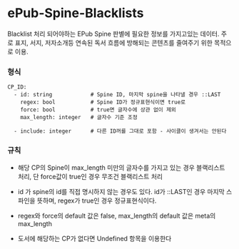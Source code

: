 # ePub-Spine-Blacklists

Blacklist 처리 되어야하는 EPub Spine 판별에 필요한 정보를 가지고있는 데이터.
주로 표지, 서지, 저자소개등 연속된 독서 흐름에 방해되는 콘텐츠를 줄여주기 위한 목적으로 이용.

### 형식
```
CP_ID:
  - id: string            # Spine ID, 마지막 spine을 나타낼 경우 ::LAST
    regex: bool           # Spine ID가 정규표현식이면 true로
    force: bool           # true면 글자수에 상관 없이 제외
    max_length: integer   # 글자수 기준 조정
    
  - include: integer      # 다른 ID꺼를 그대로 포함 - 사이클이 생겨서는 안된다
```

### 규칙

* 해당 CP의 Spine이 max_length 미만의 글자수를 가지고 있는 경우 블랙리스트 처리, 단 force값이 true인 경우 무조건 블랙리스트 처리

* id 가 spine의 id를 직접 명시하지 않는 경우도 있다. id가 ::LAST인 경우 마지막 스파인을 뜻하며, regex가 true인 경우 정규표현식이다.

* regex와 force의 default 값은 false, max_length의 default 값은 meta의 max_length

* 도서에 해당하는 CP가 없다면 Undefined 항목을 이용한다
